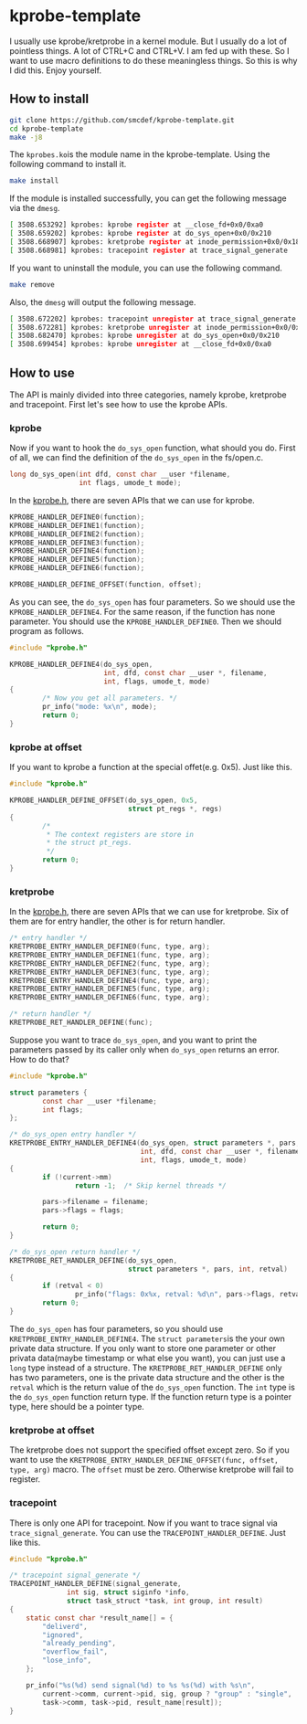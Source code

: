 # kprobe-template

I usually use kprobe/kretprobe in a kernel module. But I usually do a lot of pointless things. A lot of CTRL+C and CTRL+V. I am fed up with these. So I want to use macro definitions to do these meaningless things. So this is why I did this. Enjoy yourself.

## How to install

```bash
git clone https://github.com/smcdef/kprobe-template.git
cd kprobe-template
make -j8
```

The `kprobes.ko`is the module name in the kprobe-template. Using the following command to install it.

```bash
make install
```

If the module is installed successfully, you can get the following message via the `dmesg`.

```bash
[ 3508.653292] kprobes: kprobe register at __close_fd+0x0/0xa0
[ 3508.659202] kprobes: kprobe register at do_sys_open+0x0/0x210
[ 3508.668907] kprobes: kretprobe register at inode_permission+0x0/0x180
[ 3508.668981] kprobes: tracepoint register at trace_signal_generate
```

If you want to uninstall the module, you can use the following command.

```bash
make remove
```

Also, the `dmesg` will output the following message.

```bash
[ 3508.672202] kprobes: tracepoint unregister at trace_signal_generate
[ 3508.672281] kprobes: kretprobe unregister at inode_permission+0x0/0x180
[ 3508.682470] kprobes: kprobe unregister at do_sys_open+0x0/0x210
[ 3508.699454] kprobes: kprobe unregister at __close_fd+0x0/0xa0
```

## How to use

The API is mainly divided into three categories, namely kprobe, kretprobe and tracepoint. First let's see how to use the kprobe APIs.

### kprobe

Now if you want to hook the `do_sys_open` function, what should you do. First of all, we can find the definition of the `do_sys_open` in the fs/open.c.

```c
long do_sys_open(int dfd, const char __user *filename,
                 int flags, umode_t mode);
```

In the [kprobe.h](./kprobe.h), there are seven APIs that we can use for kprobe.

```c
KPROBE_HANDLER_DEFINE0(function);
KPROBE_HANDLER_DEFINE1(function);
KPROBE_HANDLER_DEFINE2(function);
KPROBE_HANDLER_DEFINE3(function);
KPROBE_HANDLER_DEFINE4(function);
KPROBE_HANDLER_DEFINE5(function);
KPROBE_HANDLER_DEFINE6(function);

KPROBE_HANDLER_DEFINE_OFFSET(function, offset);
```

As you can see, the `do_sys_open` has four parameters. So we should use the `KPROBE_HANDLER_DEFINE4`. For the same reason, if the function has none parameter. You should use the `KPROBE_HANDLER_DEFINE0`. Then we should program as follows.

```c
#include "kprobe.h"

KPROBE_HANDLER_DEFINE4(do_sys_open,
                       int, dfd, const char __user *, filename,
                       int, flags, umode_t, mode)
{
        /* Now you get all parameters. */
        pr_info("mode: %x\n", mode);
        return 0;
}
```

### kprobe at offset

If you want to kprobe a function at the special offet(e.g. 0x5). Just like this.

```c
#include "kprobe.h"

KPROBE_HANDLER_DEFINE_OFFSET(do_sys_open, 0x5,
                             struct pt_regs *, regs)
{
        /*
         * The context registers are store in
         * the struct pt_regs.
         */
        return 0;
}
```

### kretprobe

In the [kprobe.h](./kprobe.h), there are seven APIs that we can use for kretprobe. Six of them are for entry handler, the other is for return handler.

```c
/* entry handler */
KRETPROBE_ENTRY_HANDLER_DEFINE0(func, type, arg);
KRETPROBE_ENTRY_HANDLER_DEFINE1(func, type, arg);
KRETPROBE_ENTRY_HANDLER_DEFINE2(func, type, arg);
KRETPROBE_ENTRY_HANDLER_DEFINE3(func, type, arg);
KRETPROBE_ENTRY_HANDLER_DEFINE4(func, type, arg);
KRETPROBE_ENTRY_HANDLER_DEFINE5(func, type, arg);
KRETPROBE_ENTRY_HANDLER_DEFINE6(func, type, arg);

/* return handler */
KRETPROBE_RET_HANDLER_DEFINE(func);
```

Suppose you want to trace `do_sys_open`, and you want to print the parameters passed by its caller only when `do_sys_open` returns an error. How to do that?

```c
#include "kprobe.h"

struct parameters {
        const char __user *filename;
        int flags;
};

/* do_sys_open entry handler */
KRETPROBE_ENTRY_HANDLER_DEFINE4(do_sys_open, struct parameters *, pars,
                                int, dfd, const char __user *, filename,
                                int, flags, umode_t, mode)
{
        if (!current->mm)
                return -1;	/* Skip kernel threads */

        pars->filename = filename;
        pars->flags = flags;

        return 0;
}

/* do_sys_open return handler */
KRETPROBE_RET_HANDLER_DEFINE(do_sys_open,
                             struct parameters *, pars, int, retval)
{
        if (retval < 0)
                pr_info("flags: 0x%x, retval: %d\n", pars->flags, retval);
        return 0;
}
```

The `do_sys_open` has four parameters, so you should use `KRETPROBE_ENTRY_HANDLER_DEFINE4`. The `struct parameters`is the your own private data structure. If you only want to store one parameter or other privata data(maybe timestamp or what else you want), you can just use a `long` type instead of a structure. The `KRETPROBE_RET_HANDLER_DEFINE` only has two parameters, one is the private data structure and the other is the `retval` which is the return value of the `do_sys_open` function. The `int` type is the `do_sys_open` function return type. If the function return type is a pointer type, here should be a pointer type.

### kretprobe at offset

The kretprobe does not support the specified offset except zero. So if you want to use the `KRETPROBE_ENTRY_HANDLER_DEFINE_OFFSET(func, offset, type, arg)` macro. The `offset` must be zero. Otherwise kretprobe will fail to register.

### tracepoint

There is only one API for tracepoint. Now if you want to trace signal via `trace_signal_generate`. You can use the `TRACEPOINT_HANDLER_DEFINE`. Just like this.

```c
#include "kprobe.h"

/* tracepoint signal_generate */
TRACEPOINT_HANDLER_DEFINE(signal_generate,
			  int sig, struct siginfo *info,
			  struct task_struct *task, int group, int result)
{
	static const char *result_name[] = {
		"deliverd",
		"ignored",
		"already_pending",
		"overflow_fail",
		"lose_info",
	};

	pr_info("%s(%d) send signal(%d) to %s %s(%d) with %s\n",
		current->comm, current->pid, sig, group ? "group" : "single",
		task->comm, task->pid, result_name[result]);
}
```
